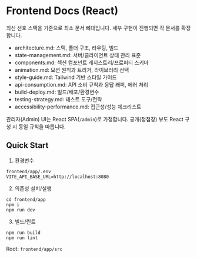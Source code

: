 # Frontend Docs (React)

최신 선호 스택을 기준으로 최소 문서 뼈대입니다. 세부 구현이 진행되면 각 문서를 확장합니다.

- architecture.md: 스택, 폴더 구조, 라우팅, 빌드
- state-management.md: 서버/클라이언트 상태 관리 표준
- components.md: 섹션 컴포넌트 레지스트리/프로퍼티 스키마
- animation.md: 모션 원칙과 트리거, 라이브러리 선택
- style-guide.md: Tailwind 기반 스타일 가이드
- api-consumption.md: API 소비 규칙과 응답 래퍼, 에러 처리
- build-deploy.md: 빌드/배포/환경변수
- testing-strategy.md: 테스트 도구/전략
- accessibility-performance.md: 접근성/성능 체크리스트

관리자(Admin) UI는 React SPA(`/admin`)로 가정합니다. 공개(청첩장) 뷰도 React 구성 시 동일 규칙을 따릅니다.

## Quick Start
1) 환경변수
```
frontend/app/.env
VITE_API_BASE_URL=http://localhost:8080
```
2) 의존성 설치/실행
```
cd frontend/app
npm i
npm run dev
```
3) 빌드/린트
```
npm run build
npm run lint
```

Root: `frontend/app/src`
